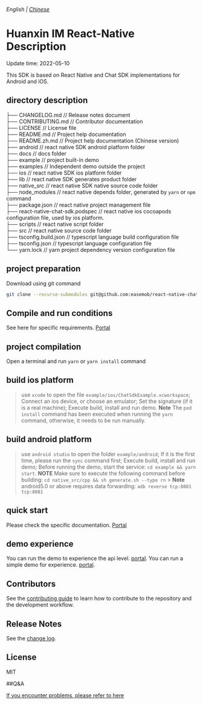 _English | [Chinese](./README.zh.md)_

# Huanxin IM React-Native Description

Update time: 2022-05-10

This SDK is based on React Native and Chat SDK implementations for Android and iOS.

## directory description

├── CHANGELOG.md // Release notes document   
├── CONTRIBUTING.md // Contributor documentation  
├── LICENSE // License file  
├── README.md // Project help documentation  
├── README.zh.md // Project help documentation (Chinese version)  
├── android // react native SDK android platform folder  
├── docs // docs folder  
├── example // project built-in demo  
├── examples // Independent demo outside the project  
├── ios // react native SDK ios platform folder  
├── lib // react native SDK generates product folder  
├── native_src // react native SDK native source code folder  
├── node_modules // react native depends folder, generated by `yarn` or `npm` command  
├── package.json // react native project management file  
├── react-native-chat-sdk.podspec // react native ios cocoapods configuration file, used by ios platform.  
├── scripts // react native script folder  
├── src // react native source code folder  
├── tsconfig.build.json // typescript language build configuration file  
├── tsconfig.json // typescript language configuration file  
└── yarn.lock // yarn project dependency version configuration file  

## project preparation

Download using git command

```bash
git clone --recurse-submodules git@github.com:easemob/react-native-chat-sdk.git
```

## Compile and run conditions

See here for specific requirements. [Portal](./docs/quick-start.zh.md)

## project compilation

Open a terminal and run `yarn` or `yarn install` command

## build ios platform

> use `xcode` to open the file `example/ios/ChatSdkExample.xcworkspace`;
> Connect an ios device, or choose an emulator;
> Set the signature (if it is a real machine);
> Execute build, install and run demo.
> **Note** The `pod install` command has been executed when running the `yarn` command, otherwise, it needs to be run manually.

## build android platform

> use `android studio` to open the folder `example/android`;
> If it is the first time, please run the `sync` command first;
> Execute build, install and run demo;
> Before running the demo, start the service: `cd example && yarn start`.
> **NOTE** Make sure to execute the following command before building: `cd native_src/cpp && sh generate.sh --type rn` > **Note** android5.0 or above requires data forwarding: `adb reverse tcp:8081 tcp:8081`

## quick start

Please check the specific documentation. [Portal](./docs/quick-start.zh.md)

## demo experience

You can run the demo to experience the api level. [portal](./example/package.json).
You can run a simple demo for experience. [portal](./examples/simple_demo/package.json).

## Contributors

See the [contributing guide](./CONTRIBUTING.md) to learn how to contribute to the repository and the development workflow.

## Release Notes

See the [change log](./CHANGELOG.md).

## License

MIT

##Q&A

[If you encounter problems, please refer to here](./docs/others.md)
